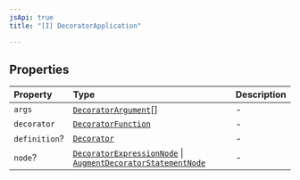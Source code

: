 ```yaml
---
jsApi: true
title: "[I] DecoratorApplication"

---
```

## Properties

| Property | Type | Description |
| :------ | :------ | :------ |
| `args` | [`DecoratorArgument`](DecoratorArgument.md)[] | - |
| `decorator` | [`DecoratorFunction`](DecoratorFunction.md) | - |
| `definition`? | [`Decorator`](Decorator.md) | - |
| `node`? | [`DecoratorExpressionNode`](DecoratorExpressionNode.md) \| [`AugmentDecoratorStatementNode`](AugmentDecoratorStatementNode.md) | - |
